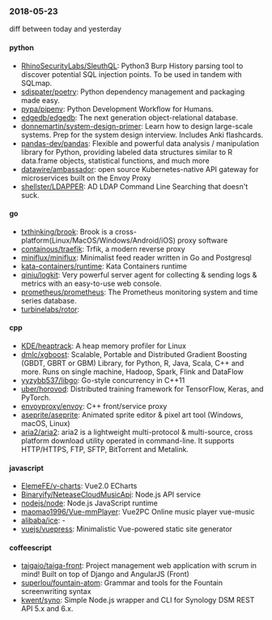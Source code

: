 ### 2018-05-23
diff between today and yesterday

#### python
* [RhinoSecurityLabs/SleuthQL](https://github.com/RhinoSecurityLabs/SleuthQL): Python3 Burp History parsing tool to discover potential SQL injection points. To be used in tandem with SQLmap.
* [sdispater/poetry](https://github.com/sdispater/poetry): Python dependency management and packaging made easy.
* [pypa/pipenv](https://github.com/pypa/pipenv): Python Development Workflow for Humans.
* [edgedb/edgedb](https://github.com/edgedb/edgedb): The next generation object-relational database.
* [donnemartin/system-design-primer](https://github.com/donnemartin/system-design-primer): Learn how to design large-scale systems. Prep for the system design interview. Includes Anki flashcards.
* [pandas-dev/pandas](https://github.com/pandas-dev/pandas): Flexible and powerful data analysis / manipulation library for Python, providing labeled data structures similar to R data.frame objects, statistical functions, and much more
* [datawire/ambassador](https://github.com/datawire/ambassador): open source Kubernetes-native API gateway for microservices built on the Envoy Proxy
* [shellster/LDAPPER](https://github.com/shellster/LDAPPER): AD LDAP Command Line Searching that doesn't suck.

#### go
* [txthinking/brook](https://github.com/txthinking/brook): Brook is a cross-platform(Linux/MacOS/Windows/Android/iOS) proxy software
* [containous/traefik](https://github.com/containous/traefik): Trfik, a modern reverse proxy
* [miniflux/miniflux](https://github.com/miniflux/miniflux): Minimalist feed reader written in Go and Postgresql
* [kata-containers/runtime](https://github.com/kata-containers/runtime): Kata Containers runtime
* [qiniu/logkit](https://github.com/qiniu/logkit): Very powerful server agent for collecting & sending logs & metrics with an easy-to-use web console.
* [prometheus/prometheus](https://github.com/prometheus/prometheus): The Prometheus monitoring system and time series database.
* [turbinelabs/rotor](https://github.com/turbinelabs/rotor): 

#### cpp
* [KDE/heaptrack](https://github.com/KDE/heaptrack): A heap memory profiler for Linux
* [dmlc/xgboost](https://github.com/dmlc/xgboost): Scalable, Portable and Distributed Gradient Boosting (GBDT, GBRT or GBM) Library, for Python, R, Java, Scala, C++ and more. Runs on single machine, Hadoop, Spark, Flink and DataFlow
* [yyzybb537/libgo](https://github.com/yyzybb537/libgo): Go-style concurrency in C++11
* [uber/horovod](https://github.com/uber/horovod): Distributed training framework for TensorFlow, Keras, and PyTorch.
* [envoyproxy/envoy](https://github.com/envoyproxy/envoy): C++ front/service proxy
* [aseprite/aseprite](https://github.com/aseprite/aseprite): Animated sprite editor & pixel art tool (Windows, macOS, Linux)
* [aria2/aria2](https://github.com/aria2/aria2): aria2 is a lightweight multi-protocol & multi-source, cross platform download utility operated in command-line. It supports HTTP/HTTPS, FTP, SFTP, BitTorrent and Metalink.

#### javascript
* [ElemeFE/v-charts](https://github.com/ElemeFE/v-charts):  Vue2.0  ECharts 
* [Binaryify/NeteaseCloudMusicApi](https://github.com/Binaryify/NeteaseCloudMusicApi):  Node.js API service
* [nodejs/node](https://github.com/nodejs/node): Node.js JavaScript runtime 
* [maomao1996/Vue-mmPlayer](https://github.com/maomao1996/Vue-mmPlayer): Vue2PC Online music player vue-music
* [alibaba/ice](https://github.com/alibaba/ice):   - 
* [vuejs/vuepress](https://github.com/vuejs/vuepress):  Minimalistic Vue-powered static site generator

#### coffeescript
* [taigaio/taiga-front](https://github.com/taigaio/taiga-front): Project management web application with scrum in mind! Built on top of Django and AngularJS (Front)
* [superlou/fountain-atom](https://github.com/superlou/fountain-atom): Grammar and tools for the Fountain screenwriting syntax
* [kwent/syno](https://github.com/kwent/syno): Simple Node.js wrapper and CLI for Synology DSM REST API 5.x and 6.x.
